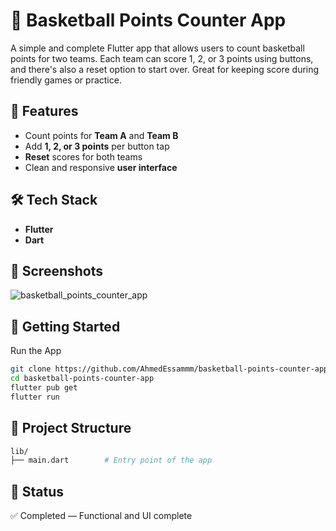 # 🏀 Basketball Points Counter App

A simple and complete Flutter app that allows users to count basketball points for two teams. Each team can score 1, 2, or 3 points using buttons, and there's also a reset option to start over. Great for keeping score during friendly games or practice.

## 📱 Features

- Count points for **Team A** and **Team B**
- Add **1, 2, or 3 points** per button tap
- **Reset** scores for both teams
- Clean and responsive **user interface**

## 🛠️ Tech Stack

- **Flutter**
- **Dart**

## 📸 Screenshots

![basketball_points_counter_app](https://github.com/user-attachments/assets/a7a0bab6-5a01-49d6-9b8c-658e3f60a4d7)

## 🚀 Getting Started

Run the App
```bash
git clone https://github.com/AhmedEssammm/basketball-points-counter-app.git
cd basketball-points-counter-app
flutter pub get
flutter run
```

## 📂 Project Structure
```bash
lib/
├── main.dart        # Entry point of the app
```

## 📌 Status
✅ Completed — Functional and UI complete
